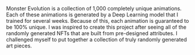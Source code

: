 Monster Evolution is a collection of 1,000 completely unique animations. Each of these animations is generated by a Deep Learning model that I trained for several weeks. Because of this, each animation is guaranteed to be 100% unique. I was inspired to create this project after seeing all of the randomly generated NFTs that are built from pre-designed attributes. I challenged myself to put together a collection of truly randomly generated art pieces.

